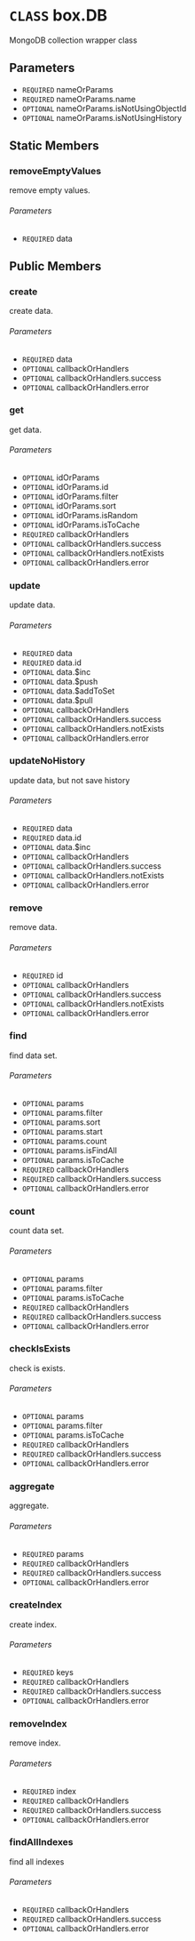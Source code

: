 # `CLASS` box.DB
MongoDB collection wrapper class

## Parameters
* `REQUIRED` nameOrParams 
* `REQUIRED` nameOrParams.name 
* `OPTIONAL` nameOrParams.isNotUsingObjectId 
* `OPTIONAL` nameOrParams.isNotUsingHistory 

## Static Members

### removeEmptyValues
remove empty values.
###### Parameters
* `REQUIRED` data 

## Public Members

### create
create data.
###### Parameters
* `REQUIRED` data
* `OPTIONAL` callbackOrHandlers
* `OPTIONAL` callbackOrHandlers.success
* `OPTIONAL` callbackOrHandlers.error

### get
get data.
###### Parameters
* `OPTIONAL` idOrParams
* `OPTIONAL` idOrParams.id
* `OPTIONAL` idOrParams.filter
* `OPTIONAL` idOrParams.sort
* `OPTIONAL` idOrParams.isRandom
* `OPTIONAL` idOrParams.isToCache
* `REQUIRED` callbackOrHandlers
* `OPTIONAL` callbackOrHandlers.success
* `OPTIONAL` callbackOrHandlers.notExists
* `OPTIONAL` callbackOrHandlers.error

### update
update data.
###### Parameters
* `REQUIRED` data
* `REQUIRED` data.id
* `OPTIONAL` data.$inc
* `OPTIONAL` data.$push
* `OPTIONAL` data.$addToSet
* `OPTIONAL` data.$pull
* `OPTIONAL` callbackOrHandlers
* `OPTIONAL` callbackOrHandlers.success
* `OPTIONAL` callbackOrHandlers.notExists
* `OPTIONAL` callbackOrHandlers.error

### updateNoHistory
update data, but not save history
###### Parameters
* `REQUIRED` data
* `REQUIRED` data.id
* `OPTIONAL` data.$inc
* `OPTIONAL` callbackOrHandlers
* `OPTIONAL` callbackOrHandlers.success
* `OPTIONAL` callbackOrHandlers.notExists
* `OPTIONAL` callbackOrHandlers.error

### remove
remove data.
###### Parameters
* `REQUIRED` id
* `OPTIONAL` callbackOrHandlers
* `OPTIONAL` callbackOrHandlers.success
* `OPTIONAL` callbackOrHandlers.notExists
* `OPTIONAL` callbackOrHandlers.error

### find
find data set.
###### Parameters
* `OPTIONAL` params
* `OPTIONAL` params.filter
* `OPTIONAL` params.sort
* `OPTIONAL` params.start
* `OPTIONAL` params.count
* `OPTIONAL` params.isFindAll
* `OPTIONAL` params.isToCache
* `REQUIRED` callbackOrHandlers
* `REQUIRED` callbackOrHandlers.success
* `OPTIONAL` callbackOrHandlers.error

### count
count data set.
###### Parameters
* `OPTIONAL` params
* `OPTIONAL` params.filter
* `OPTIONAL` params.isToCache
* `REQUIRED` callbackOrHandlers
* `REQUIRED` callbackOrHandlers.success
* `OPTIONAL` callbackOrHandlers.error

### checkIsExists
check is exists.
###### Parameters
* `OPTIONAL` params
* `OPTIONAL` params.filter
* `OPTIONAL` params.isToCache
* `REQUIRED` callbackOrHandlers
* `REQUIRED` callbackOrHandlers.success
* `OPTIONAL` callbackOrHandlers.error

### aggregate
aggregate.
###### Parameters
* `REQUIRED` params
* `REQUIRED` callbackOrHandlers
* `REQUIRED` callbackOrHandlers.success
* `OPTIONAL` callbackOrHandlers.error

### createIndex
create index.
###### Parameters
* `REQUIRED` keys
* `REQUIRED` callbackOrHandlers
* `REQUIRED` callbackOrHandlers.success
* `OPTIONAL` callbackOrHandlers.error

### removeIndex
remove index.
###### Parameters
* `REQUIRED` index
* `REQUIRED` callbackOrHandlers
* `REQUIRED` callbackOrHandlers.success
* `OPTIONAL` callbackOrHandlers.error

### findAllIndexes
find all indexes
###### Parameters
* `REQUIRED` callbackOrHandlers
* `REQUIRED` callbackOrHandlers.success
* `OPTIONAL` callbackOrHandlers.error

